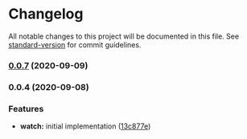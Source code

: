 # Changelog

All notable changes to this project will be documented in this file. See [standard-version](https://github.com/conventional-changelog/standard-version) for commit guidelines.

### [0.0.7](https://github.com/bigopon/aurelia-watch-decorator/compare/0.0.6...0.0.7) (2020-09-09)

### 0.0.4 (2020-09-08)

### Features

* **watch:** initial implementation ([13c877e](https://github.com/bigopon/aurelia-watch-decorator/commit/13c877e21a1a003ce8fcb21c9af5e44ba967be0e))
